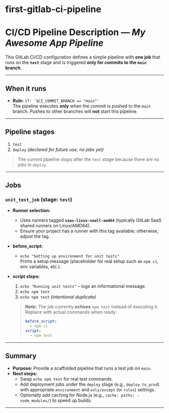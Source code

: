 # first-gitlab-ci-pipeline
# CI/CD Pipeline Description — *My Awesome App Pipeline*

This GitLab CI/CD configuration defines a simple pipeline with **one job** that runs on the **`test`** stage and is triggered **only for commits to the `main` branch**.

---

## When it runs
- **Rule:** `if: '$CI_COMMIT_BRANCH == "main"'`  
  The pipeline executes **only** when the commit is pushed to the `main` branch. Pushes to other branches will **not** start this pipeline.

---

## Pipeline stages
1. `test`  
2. `deploy` *(declared for future use, no jobs yet)*

> The current pipeline stops after the `test` stage because there are no jobs in `deploy`.

---

## Jobs

### `unit_test_job` (stage: `test`)
- **Runner selection:**  
  - Uses runners tagged **`saas-linux-small-amd64`** (typically GitLab SaaS shared runners on Linux/AMD64).  
  - Ensure your project has a runner with this tag available; otherwise, adjust the tag.

- **before_script:**  
  - `echo "Setting up environment for unit tests"`  
    Prints a setup message (placeholder for real setup such as `npm ci`, env variables, etc.).

- **script steps:**
  1. `echo "Running unit tests"` – logs an informational message.
  2. `echo npm test`  
  3. `echo npm test` *(intentional duplicate)*

  > **Note:** The job currently **echoes** `npm test` instead of executing it. Replace with actual commands when ready:
  >
  > ```yaml
  > before_script:
  >   - npm ci
  > script:
  >   - npm test
  > ```

---

## Summary
- **Purpose:** Provide a scaffolded pipeline that runs a test job on `main`.  
- **Next steps:**  
  - Swap `echo npm test` for real test commands.  
  - Add deployment jobs under the `deploy` stage (e.g., `deploy_to_prod`) with appropriate `environment` and `only/except` (or `rules`) settings.  
  - Optionally add caching for Node.js (e.g., `cache: paths: - node_modules/`) to speed up builds.

---
